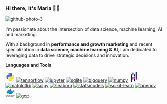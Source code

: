 ### Hi there, it's Maria 👩‍💻

<!--
**mirmachr/mirmachr** is a ✨ _special_ ✨ repository because its `README.md` (this file) appears on your GitHub profile.

Here are some ideas to get you started:

- 🔭 I’m currently working on ...
- 🌱 I’m currently learning ...
- 👯 I’m looking to collaborate on ...
- 🤔 I’m looking for help with ...
- 💬 Ask me about ...
- 📫 How to reach me: ...
- 😄 Pronouns: ...
- ⚡ Fun fact: ...
-->

![github-photo-3](https://github.com/mirmachr/mirmachr/assets/63843422/37cf5834-dca6-45a1-ad4d-2af262e43b15)

I'm passionate about the intersection of data science, machine learning, AI and marketing.

With a background in **performance and growth marketing** and recent specialization in **data science, machine learning & AI**, I am dedicated to leveraging data to drive strategic decisions and innovation. 

**Languages and Tools**
<p align="left">
  <a href="https://www.python.org" target="_blank" rel="noreferrer"> <img src="https://raw.githubusercontent.com/devicons/devicon/master/icons/python/python-original.svg" alt="python" width="30" height="30"/></a>
  <a href="https://www.tensorflow.org/" target="_blank" rel="noreferrer"> <img src="https://camo.githubusercontent.com/b861b92581ad5a7b81147073d729eda727f71985d72f3dd198e0afd792a6f9de/68747470733a2f2f7777772e766563746f726c6f676f2e7a6f6e652f6c6f676f732f74656e736f72666c6f772f74656e736f72666c6f772d69636f6e2e737667" alt="tensorflow" width="30" height="30"/></a>
  <a href="https://jupyter.org/" target="_blank" rel="noreferrer"> <img src="https://jupyter.org/assets/homepage/main-logo.svg" alt="jupyter" width="30" height="30"/></a>
  <a href="https://www.sqlite.org/index.html" target="_blank" rel="noreferrer"> <img src="https://camo.githubusercontent.com/1b8a779f280e099e2d67ab949dad604e25ce0d321e66474c04430201790b3874/68747470733a2f2f7777772e766563746f726c6f676f2e7a6f6e652f6c6f676f732f73716c6974652f73716c6974652d69636f6e2e737667" alt="sqlite" width="30" height="30"/></a>
  <a href="https://cloud.google.com/bigquery?hl=en" target="_blank" rel="noreferrer"> <img src="https://camo.githubusercontent.com/d26da7f89780e438e1f4e9375c5bdd0fc165232c3ad0c35f687c01fe0613e3c6/68747470733a2f2f7777772e766563746f726c6f676f2e7a6f6e652f6c6f676f732f676f6f676c655f62696771756572792f676f6f676c655f62696771756572792d69636f6e2e737667" alt="bigquery" width="30" height="30"/></a>
  <a href="https://numpy.org/" target="_blank" rel="noreferrer"> <img src="https://numpy.org/images/logo.svg" alt="numpy" width="30" height="30"/></a>
  <a href="https://pandas.pydata.org/" target="_blank" rel="noreferrer"> <img src="https://raw.githubusercontent.com/devicons/devicon/2ae2a900d2f041da66e950e4d48052658d850630/icons/pandas/pandas-original.svg" alt="pandas" width="30" height="30"/></a>
  <a href="https://matplotlib.org/" target="_blank" rel="noreferrer"> <img src="https://camo.githubusercontent.com/70ee46e1aaddeaaa005d6f85ba728f7cc27ba15486d95dc6d5e17f5285a9bd50/68747470733a2f2f6d6174706c6f746c69622e6f72672f5f7374617469632f696d616765732f646f63756d656e746174696f6e2e737667" alt="matplotlib" width="30" height="30"/></a>
  <a href="https://scipy.org/" target="_blank" rel="noreferrer"> <img src="https://scipy.org/images/logo.svg" alt="scipy" width="30" height="30"/></a>
  <a href="https://seaborn.pydata.org/" target="_blank" rel="noreferrer"> <img src="https://camo.githubusercontent.com/53ae1cb6abbfacfb463f0a0d2fbdb58acad261200cb61f3d32abd7ac0edacded/68747470733a2f2f736561626f726e2e7079646174612e6f72672f5f696d616765732f6c6f676f2d6d61726b2d6c6967687462672e737667" alt="seaborn" width="30" height="30"/></a>
  <a href="https://www.statsmodels.org/stable/index.html" target="_blank" rel="noreferrer"> <img src="https://camo.githubusercontent.com/41e8328ccf16593076b0d15cafb8e9e40bedb4f9bdd0e6924a2f43e2376ec8b4/68747470733a2f2f7777772e73746174736d6f64656c732e6f72672f6465762f5f696d616765732f73746174736d6f64656c732d6c6f676f2d76322d6e6f2d746578742e737667" alt="statsmodels" width="30" height="30"/></a>
  <a href="https://scikit-learn.org/" target="_blank" rel="noreferrer"> <img src="https://scikit-learn.org/stable/_static/scikit-learn-logo-small.png" alt="scikit-learn" width="30" height="30"/></a>
  <a href="https://opencv.org/" target="_blank" rel="noreferrer"> <img src="https://camo.githubusercontent.com/ce9fb3389462f2c9444f863e410f0d17d04b216beba8749a015011887eadfbaf/68747470733a2f2f7777772e766563746f726c6f676f2e7a6f6e652f6c6f676f732f6f70656e63762f6f70656e63762d69636f6e2e737667" alt="opencv" width="30" height="30"/></a>
  <a href="https://www.docker.com/" target="_blank" rel="noreferrer"> <img src="https://raw.githubusercontent.com/devicons/devicon/master/icons/docker/docker-original-wordmark.svg" alt="docker" width="30" height="30"/></a>
  <a href="https://cloud.google.com/?hl=en" target="_blank" rel="noreferrer"> <img src="https://camo.githubusercontent.com/582944f6627732531ce1a2e20ad43538d1896e16a5f159ea28fd137dbb8e798a/68747470733a2f2f7777772e766563746f726c6f676f2e7a6f6e652f6c6f676f732f676f6f676c655f636c6f75642f676f6f676c655f636c6f75642d69636f6e2e737667" alt="gcp" width="30" height="30"/></a>
